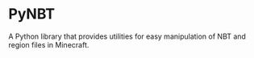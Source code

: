 # PyNBT
A Python library that provides utilities for easy manipulation of NBT and region files in Minecraft.
